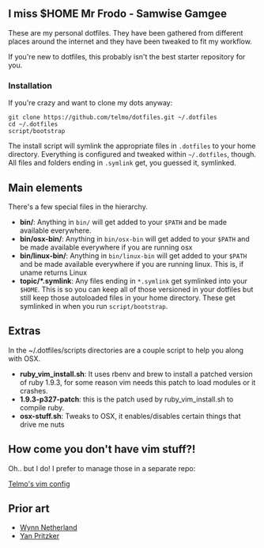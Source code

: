 ## I miss $HOME Mr Frodo - Samwise Gamgee

These are my personal dotfiles. They have been gathered from different places around the internet and they have been tweaked to fit my workflow.

If you're new to dotfiles, this probably isn't the best starter repository for you.

### Installation ###

If you're crazy and want to clone my dots anyway:

```
git clone https://github.com/telmo/dotfiles.git ~/.dotfiles
cd ~/.dotfiles
script/bootstrap
```

The install script will symlink the appropriate files in `.dotfiles` to your
home directory. Everything is configured and tweaked within `~/.dotfiles`,
though. All files and folders ending in `.symlink` get, you guessed it,
symlinked. 

## Main elements ##

There's a few special files in the hierarchy.

- **bin/**: Anything in `bin/` will get added to your `$PATH` and be made available everywhere.
- **bin/osx-bin/**: Anything in `bin/osx-bin` will get added to your `$PATH` and be made available everywhere if you are running osx
- **bin/linux-bin/**: Anything in `bin/linux-bin` will get added to your `$PATH` and be made available everywhere if you are running linux. This is, if uname returns Linux
- **topic/\*.symlink**: Any files ending in `*.symlink` get symlinked into your `$HOME`. This is so you can keep all of those versioned in your dotfiles but still keep those autoloaded files in your home directory. These get symlinked in when you run `script/bootstrap`.


## Extras ##

In the ~/.dotfiles/scripts directories are a couple script to help you along with OSX.

- **ruby\_vim\_install.sh**: It uses rbenv and brew to install a patched version of ruby 1.9.3, for some reason vim needs this patch to load modules or it crashes.
- **1.9.3-p327-patch**: this is the patch used by ruby_vim_install.sh to compile ruby.
- **osx-stuff.sh**: Tweaks to OSX, it enables/disables certain things that drive me nuts

## How come you don't have vim stuff?!

Oh.. but I do! I prefer to manage those in a separate repo:

[Telmo's vim config](https://github.com/Telmo/dotvim)

## Prior art ##

* [Wynn Netherland](https://github.com/pengwynn/dotfiles)
* [Yan Pritzker](http://github.com/skwp/dotfiles)
